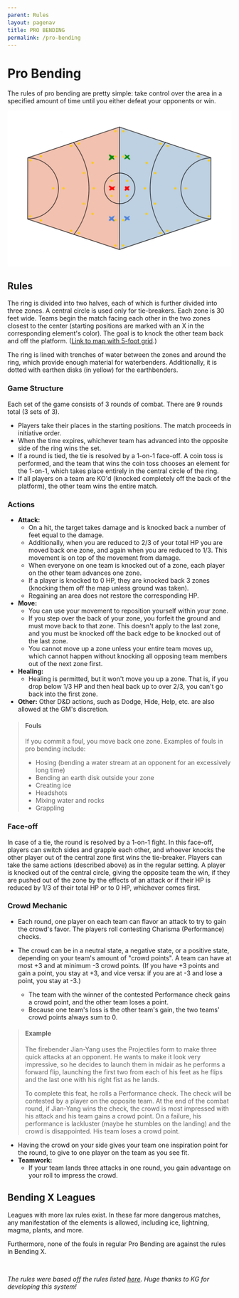 ```yaml
---
parent: Rules
layout: pagenav
title: PRO BENDING
permalink: /pro-bending
---
```


# Pro Bending

The rules of pro bending are pretty simple: take control over the area in a specified amount of time until you either defeat your opponents or win. 

![Bending ring](assets/Bending_Arena.jpg)

## Rules

The ring is divided into two halves, each of which is further divided into three zones. A central circle is used only for tie-breakers. Each zone is 30 feet wide. Teams begin the match facing each other in the two zones closest to the center (starting positions are marked with an X in the corresponding element's color). The goal is to knock the other team back and off the platform. ([Link to map with 5-foot grid](assets/Bending_Arena_grid.jpg).)

The ring is lined with trenches of water between the zones and around the ring, which provide enough material for waterbenders. Additionally, it is dotted with earthen disks (in yellow) for the earthbenders.

### Game Structure

Each set of the game consists of 3 rounds of combat. There are 9 rounds total (3 sets of 3).
- Players take their places in the starting positions. The match proceeds in initiative order.
- When the time expires, whichever team has advanced into the opposite side of the ring wins the set.
- If a round is tied, the tie is resolved by a 1-on-1 face-off. A coin toss is performed, and the team that wins the coin toss chooses an element for the 1-on-1, which takes place entirely in the central circle of the ring. 
- If all players on a team are KO'd (knocked completely off the back of the platform), the other team wins the entire match.

### Actions
- **Attack:**
    - On a hit, the target takes damage and is knocked back a number of feet equal to the damage.
    - Additionally, when you are reduced to 2/3 of your total HP you are moved back one zone, and again when you are reduced to 1/3. This movement is on top of the movement from damage.
    - When everyone on one team is knocked out of a zone, each player on the other team advances one zone.
    - If a player is knocked to 0 HP, they are knocked back 3 zones (knocking them off the map unless ground was taken).
    - Regaining an area does not restore the corresponding HP.
- **Move:**
    - You can use your movement to reposition yourself within your zone.
    - If you step over the back of your zone, you forfeit the ground and must move back to that zone. This doesn't apply to the last zone, and you must be knocked off the back edge to be knocked out of the last zone.
    - You cannot move up a zone unless your entire team moves up, which cannot happen without knocking all opposing team members out of the next zone first. 
- **Healing:**
    - Healing is permitted, but it won't move you up a zone. That is, if you drop below 1/3 HP and then heal back up to over 2/3, you can't go back into the first zone.
- **Other:** Other D&D actions, such as Dodge, Hide, Help, etc. are also allowed at the GM's discretion.

> #### Fouls
> If you commit a foul, you move back one zone. Examples of fouls in pro bending include:
> - Hosing (bending a water stream at an opponent for an excessively long time)
> - Bending an earth disk outside your zone
> - Creating ice
> - Headshots
> - Mixing water and rocks
> - Grappling

### Face-off
In case of a tie, the round is resolved by a 1-on-1 fight. In this face-off, players can switch sides and grapple each other, and whoever knocks the other player out of the central zone first wins the tie-breaker. Players can take the same actions (described above) as in the regular setting. A player is knocked out of the central circle, giving the opposite team the win, if they are pushed out of the zone by the effects of an attack or if their HP is reduced by 1/3 of their total HP or to 0 HP, whichever comes first.

### Crowd Mechanic
- Each round, one player on each team can flavor an attack to try to gain the crowd's favor. The players roll contesting Charisma (Performance) checks.

- The crowd can be in a neutral state, a negative state, or a positive state, depending on your team's amount of "crowd points". A team can have at most +3 and at minimum -3 crowd points. (If you have +3 points and gain a point, you stay at +3, and vice versa: if you are at -3 and lose a point, you stay at -3.)
    - The team with the winner of the contested Performance check gains a crowd point, and the other team loses a point.
    - Because one team's loss is the other team's gain, the two teams' crowd points always sum to 0.

<blockquote class="example">
<h4>Example</h4>
<p>The firebender Jian-Yang uses the <span class="ital">Projectiles</span> form to make three quick attacks at an opponent. He wants to make it look very impressive, so he decides to launch them in midair as he performs a forward flip, launching the first two from each of his feet as he flips and the last one with his right fist as he lands.</p>

<p>To complete this feat, he rolls a Performance check. The check will be contested by a player on the opposite team. At the end of the combat round, if Jian-Yang wins the check, the crowd is most impressed with his attack and his team gains a crowd point. On a failure, his performance is lackluster (maybe he stumbles on the landing) and the crowd is disappointed. His team loses a crowd point.</p>
</blockquote>

- Having the crowd on your side gives your team one inspiration point for the round, to give to one player on the team as you see fit.
- **Teamwork:**
    - If your team lands three attacks in one round, you gain advantage on your roll to impress the crowd.

## Bending X Leagues
Leagues with more lax rules exist. In these far more dangerous matches, any manifestation of the elements is allowed, including ice, lightning, magma, plants, and more.

Furthermore, none of the fouls in regular Pro Bending are against the rules in Bending X.

<br/>

*The rules were based off the rules listed [here](https://avatar.fandom.com/wiki/Pro-bending). Huge thanks to KG for developing this system!*
